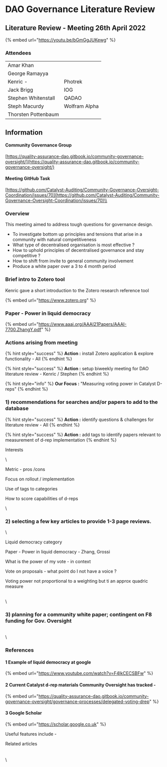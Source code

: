 # DAO Governance Literature Review

## Literature Review - Meeting 26th April 2022

{% embed url="https://youtu.be/bGmGgJUKewg" %}

### Attendees

|                     |               |
| ------------------- | ------------- |
| Amar Khan           |               |
| George Ramayya      |               |
| Kenric -            | Photrek       |
| Jack Brigg          | IOG           |
| Stephen Whitenstall | QADAO         |
| Steph Macurdy       | Wolfram Alpha |
| Thorsten Pottenbaum |               |

## Information

#### Community Governance Group

[https://quality-assurance-dao.gitbook.io/community-governance-oversight/](https://quality-assurance-dao.gitbook.io/community-governance-oversight/)

#### Meeting GitHub Task

[https://github.com/Catalyst-Auditing/Community-Governance-Oversight-Coordination/issues/70](https://github.com/Catalyst-Auditing/Community-Governance-Oversight-Coordination/issues/70)\\

### Overview

This meeting aimed to address tough questions for governance design.

* To investigate bottom up principles and tensions that arise in a community with natural competitiveness
* What type of decentralised organisation is most effective ?
* How to uphold principles of decentralised governance and stay competitive ?
* How to shift from invite to general community involvement
* Produce a white paper over a 3 to 4 month period

### Brief intro to Zotero tool

Kenric gave a short introduction to the Zotero research reference tool&#x20;

{% embed url="https://www.zotero.org" %}

### Paper - Power in liquid democracy

{% embed url="https://www.aaai.org/AAAI21Papers/AAAI-7700.ZhangY.pdf" %}

### Actions arising from meeting

{% hint style="success" %}
**Action :** install Zotero application & explore functionality - All
{% endhint %}

{% hint style="success" %}
**Action :** setup biweekly meeting for DAO literature review - Kenric / Stephen
{% endhint %}

{% hint style="info" %}
**Our Focus :** "Measuring voting power in Catalyst D-reps"
{% endhint %}

### 1) recommendations for searches and/or papers to add to the database

{% hint style="success" %}
**Action :** identify questions & challenges for literature review - All
{% endhint %}

{% hint style="success" %}
**Action :** add tags to identify papers relevant to measurement of d-rep implementation
{% endhint %}

Interests

\\

Metric - pros /cons

Focus on rollout / implementation

Use of tags to categories

How to score capabilities of d-reps

\\

### 2) selecting a few key articles to provide 1-3 page reviews.

\\

Liquid democracy category

Paper - Power in liquid democracy - Zhang, Grossi

What is the power of my vote - in context

Vote on proposals - what point do I not have a voice ?

Voting power not proportional to a weighting but ti an approx quadric measure

\
\\

### 3) planning for a community white paper; contingent on F8 funding for Gov. Oversight

\
\\

### References

#### 1 Example of liquid democracy at google

{% embed url="https://www.youtube.com/watch?v=F4lkCECSBFw" %}

#### 2 Current Catalyst d-rep materials Community Oversight has tracked -

{% embed url="https://quality-assurance-dao.gitbook.io/community-governance-oversight/governance-processes/delegated-voting-drep" %}

#### 3 Google Scholar

{% embed url="https://scholar.google.co.uk" %}

Useful features include -&#x20;

Related articles\
\
\
\\
